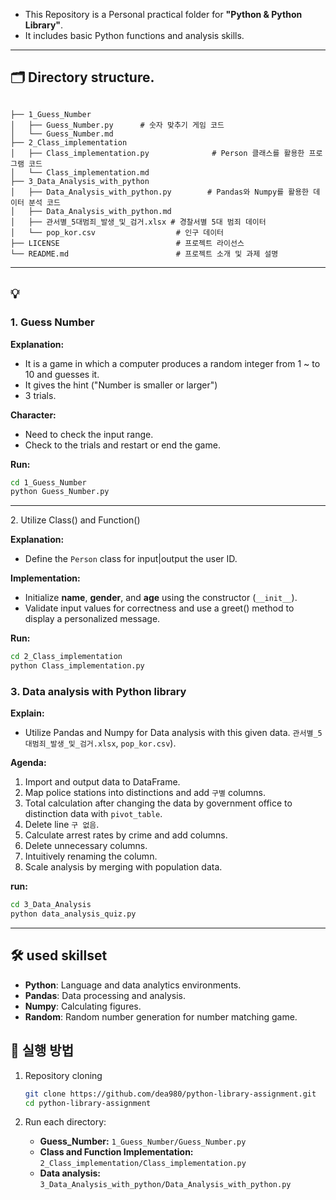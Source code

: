 - This Repository is a Personal practical folder  for **"Python & Python Library"**. 
- It includes basic Python functions and analysis skills.
---

## 🗂 Directory structure.

```

├── 1_Guess_Number
│   ├── Guess_Number.py      # 숫자 맞추기 게임 코드
│   └── Guess_Number.md
├── 2_Class_implementation
│   ├── Class_implementation.py              # Person 클래스를 활용한 프로그램 코드
│   └── Class_implementation.md            
├── 3_Data_Analysis_with_python
│   ├── Data_Analysis_with_python.py        # Pandas와 Numpy를 활용한 데이터 분석 코드
│   ├── Data_Analysis_with_python.md        
│   ├── 관서별_5대범죄_발생_및_검거.xlsx # 경찰서별 5대 범죄 데이터
│   └── pop_kor.csv                  # 인구 데이터
├── LICENSE                          # 프로젝트 라이선스
└── README.md                        # 프로젝트 소개 및 과제 설명
```

---

## 💡 

### 1. Guess Number

**Explanation:**

- It is a game in which a computer produces a random integer from 1 ~ to 10 and guesses it.
- It gives the hint ("Number is smaller or larger")
- 3 trials.

**Character:**

- Need to check the input range.
- Check to the trials and restart or end the game.

**Run:**

```bash
cd 1_Guess_Number
python Guess_Number.py
```

---

2️. Utilize Class() and Function()

**Explanation:**

- Define the `Person` class for input|output the user ID.

**Implementation:**

- Initialize **name**, **gender**, and **age** using the constructor (`__init__`).
- Validate input values for correctness and use a greet() method to display a personalized message.

**Run:**

```bash
cd 2_Class_implementation
python Class_implementation.py
```

### 3. Data analysis with Python library

**Explain:**

- Utilize Pandas and Numpy for Data analysis with this given data. `관서별_5대범죄_발생_및_검거.xlsx`, `pop_kor.csv`).

**Agenda:**

1. Import and output data to DataFrame.
2. Map police stations into distinctions and add `구별` columns.
3. Total calculation after changing the data by government office to distinction data with `pivot_table`.
4. Delete line `구 없음`.
5. Calculate arrest rates by crime and add columns.
6. Delete unnecessary columns.
7. Intuitively renaming the column.
8. Scale analysis by merging with population data.

**run:**

```bash
cd 3_Data_Analysis
python data_analysis_quiz.py
```

---

## 🛠 used skillset

- **Python**: Language and data analytics environments.
- **Pandas**: Data processing and analysis.
- **Numpy**: Calculating figures.
- **Random**: Random number generation for number matching game.

## 🚀 실행 방법

1. Repository cloning
    
    ```bash
    git clone https://github.com/dea980/python-library-assignment.git
    cd python-library-assignment
    ```
    
2. Run each directory:
    - **Guess_Number:** `1_Guess_Number/Guess_Number.py`
    - **Class and Function Implementation:** `2_Class_implementation/Class_implementation.py`
    - **Data analysis:** `3_Data_Analysis_with_python/Data_Analysis_with_python.py`
